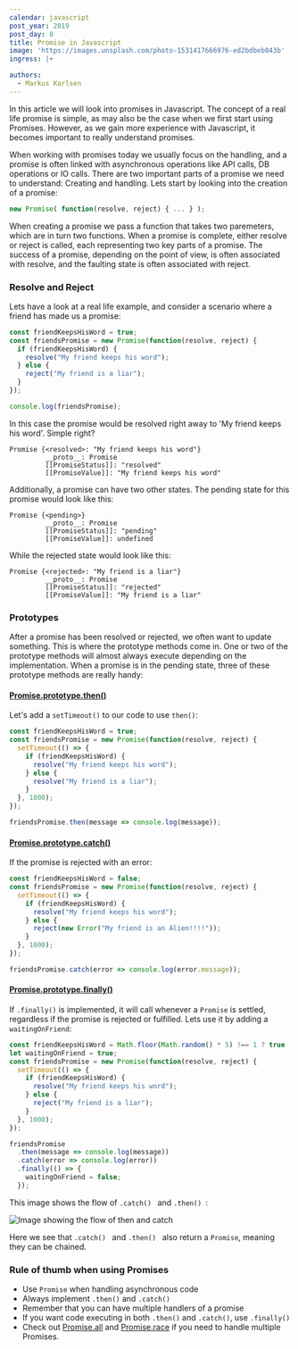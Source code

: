 ```yaml
---
calendar: javascript
post_year: 2019
post_day: 8
title: Promise in Javascript
image: 'https://images.unsplash.com/photo-1531417666976-ed2bdbeb043b'
ingress: |+

authors:
  - Markus Karlsen
---
```

In this article we will look into promises in Javascript. The concept of a real life promise is simple, as may also be the case when we first start using Promises. However, as we gain more experience with Javascript, it becomes important to really understand promises.

When working with promises today we usually focus on the handling, and a promise is often linked with asynchronous operations like API calls, DB operations or IO calls. There are two important parts of a promise we need to understand: Creating and handling. Lets start by looking into the creation of a promise:

```js
new Promise( function(resolve, reject) { ... } );
```
When creating a promise we pass a function that takes two paremeters, which are in turn two functions. When a promise is complete, either resolve or reject is called, each representing two key parts of a promise. The success of a promise, depending on the point of view, is often associated with resolve, and the faulting state is often associated with reject.

### Resolve and Reject

Lets have a look at a real life example, and consider a scenario where a friend has made us a promise:

```js
const friendKeepsHisWord = true;
const friendsPromise = new Promise(function(resolve, reject) {
  if (friendKeepsHisWord) {
    resolve("My friend keeps his word");
  } else {
    reject("My friend is a liar");
  }
});

console.log(friendsPromise);

```
In this case the promise would be resolved right away to 'My friend keeps his word'. Simple right?

```
Promise {<resolved>: "My friend keeps his word"}
         __proto__: Promise
         [[PromiseStatus]]: "resolved"
         [[PromiseValue]]: "My friend keeps his word"
```

Additionally, a promise can have two other states. The pending state for this promise would look like this:

```
Promise {<pending>}
         __proto__: Promise
         [[PromiseStatus]]: "pending"
         [[PromiseValue]]: undefined
```

While the rejected state would look like this:

```
Promise {<rejected>: "My friend is a liar"}
         __proto__: Promise
         [[PromiseStatus]]: "rejected"
         [[PromiseValue]]: "My friend is a liar"
```

### Prototypes

After a promise has been resolved or rejected, we often want to update something. This is where the prototype methods come in.
One or two of the prototype methods will almost always execute depending on the implementation. When a promise is in the pending state, three of these prototype methods are really handy:

#### [Promise.prototype.then()](https://developer.mozilla.org/en-US/docs/Web/JavaScript/Reference/Global_Objects/Promise/then)

Let's add a ```setTimeout()``` to our code to use ```then()```:

```js
const friendKeepsHisWord = true;
const friendsPromise = new Promise(function(resolve, reject) {
  setTimeout(() => {
    if (friendKeepsHisWord) {
      resolve("My friend keeps his word");
    } else {
      resolve("My friend is a liar");
    }
  }, 1000);
});

friendsPromise.then(message => console.log(message));
```
#### [Promise.prototype.catch()](https://developer.mozilla.org/en-US/docs/Web/JavaScript/Reference/Global_Objects/Promise/catch)

If the promise is rejected with an error:

```js
const friendKeepsHisWord = false;
const friendsPromise = new Promise(function(resolve, reject) {
  setTimeout(() => {
    if (friendKeepsHisWord) {
      resolve("My friend keeps his word");
    } else {
      reject(new Error("My friend is an Alien!!!!"));
    }
  }, 1000);
});

friendsPromise.catch(error => console.log(error.message));
```

#### [Promise.prototype.finally()](https://developer.mozilla.org/en-US/docs/Web/JavaScript/Reference/Global_Objects/Promise/finally)

If ```.finally()``` is implemented, it will call whenever a ```Promise``` is settled, regardless if the promise is rejected or fulfilled. Lets use it by adding a ```waitingOnFriend```:

```js
const friendKeepsHisWord = Math.floor(Math.random() * 5) !== 1 ? true : false;
let waitingOnFriend = true;
const friendsPromise = new Promise(function(resolve, reject) {
  setTimeout(() => {
    if (friendKeepsHisWord) {
      resolve("My friend keeps his word");
    } else {
      reject("My friend is a liar");
    }
  }, 1000);
});

friendsPromise
  .then(message => console.log(message))
  .catch(error => console.log(error))
  .finally(() => {
    waitingOnFriend = false;
  });
```
This image shows the flow of ```.catch() ``` and ```.then() ```:

![Image showing the flow of then and catch](https://mdn.mozillademos.org/files/15911/promises.png)

Here we see that ```.catch() ``` and ```.then() ``` also return a ```Promise```, meaning they can be chained. 

### Rule of thumb when using Promises
- Use ```Promise``` when handling asynchronous code
- Always implement ```.then()``` and ```.catch()```
- Remember that you can have multiple handlers of a promise
- If you want code executing in both ```.then()``` and ```.catch()```, use ```.finally()```
- Check out [Promise.all](https://developer.mozilla.org/en-US/docs/Web/JavaScript/Reference/Global_Objects/Promise/all) and [Promise.race](https://developer.mozilla.org/en-US/docs/Web/JavaScript/Reference/Global_Objects/Promise/race) if you need to handle multiple Promises.
